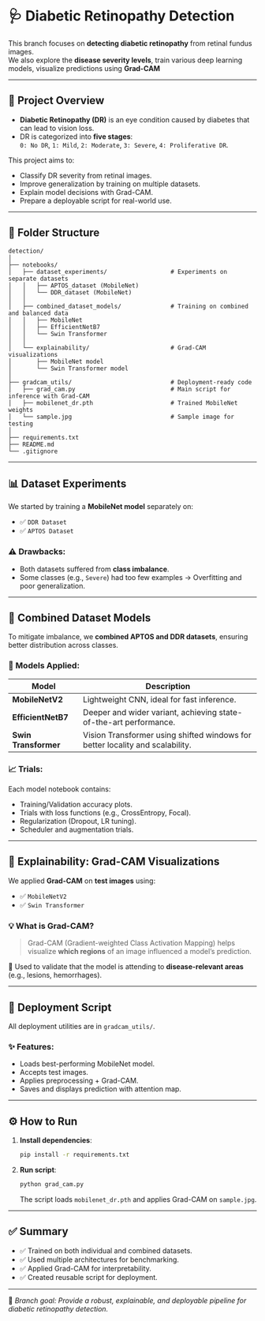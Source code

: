 # 🩺 **Diabetic Retinopathy Detection** 

This branch focuses on **detecting diabetic retinopathy** from retinal fundus images.  
We also explore the **disease severity levels**, train various deep learning models, visualize predictions using **Grad-CAM**

---

## 🧠 **Project Overview**

- **Diabetic Retinopathy (DR)** is an eye condition caused by diabetes that can lead to vision loss.
- DR is categorized into **five stages**:  
  `0: No DR`, `1: Mild`, `2: Moderate`, `3: Severe`, `4: Proliferative DR`.

This project aims to:
- Classify DR severity from retinal images.
- Improve generalization by training on multiple datasets.
- Explain model decisions with Grad-CAM.
- Prepare a deployable script for real-world use.

---
## 📁 Folder Structure

```plaintext
detection/
│
├── notebooks/
│   ├── dataset_experiments/                  # Experiments on separate datasets
│   │   ├── APTOS_dataset (MobileNet)
│   │   └── DDR_dataset (MobileNet)
│   │
│   ├── combined_dataset_models/              # Training on combined and balanced data
│   │   ├── MobileNet
│   │   ├── EfficientNetB7
│   │   └── Swin Transformer
│   │
│   └── explainability/                       # Grad-CAM visualizations
│       ├── MobileNet model
│       └── Swin Transformer model
│
├── gradcam_utils/                            # Deployment-ready code
│   ├── grad_cam.py                           # Main script for inference with Grad-CAM
│   ├── mobilenet_dr.pth                      # Trained MobileNet weights
│   └── sample.jpg                            # Sample image for testing
│
├── requirements.txt
├── README.md
└── .gitignore
```
---

## 📊 **Dataset Experiments**

We started by training a **MobileNet model** separately on:

- ✅ `DDR Dataset`
- ✅ `APTOS Dataset` 

### ⚠ Drawbacks:
- Both datasets suffered from **class imbalance**.
- Some classes (e.g., `Severe`) had too few examples → Overfitting and poor generalization.

---

## 🔗 **Combined Dataset Models**

To mitigate imbalance, we **combined APTOS and DDR datasets**, ensuring better distribution across classes.

### 🧪 Models Applied:
| Model              | Description |
|-------------------|-------------|
| **MobileNetV2**    | Lightweight CNN, ideal for fast inference. |
| **EfficientNetB7** | Deeper and wider variant, achieving state-of-the-art performance. |
| **Swin Transformer** | Vision Transformer using shifted windows for better locality and scalability. |

### 📈 Trials:
Each model notebook contains:
- Training/Validation accuracy plots.
- Trials with loss functions (e.g., CrossEntropy, Focal).
- Regularization (Dropout, LR tuning).
- Scheduler and augmentation trials.
 
---

## 🧠 **Explainability: Grad-CAM Visualizations**

We applied **Grad-CAM** on **test images** using:
- ✅ `MobileNetV2`
- ✅ `Swin Transformer`

### 💡 What is Grad-CAM?
> Grad-CAM (Gradient-weighted Class Activation Mapping) helps visualize **which regions** of an image influenced a model’s prediction.

📍 Used to validate that the model is attending to **disease-relevant areas** (e.g., lesions, hemorrhages).

---

## 🚀 **Deployment Script**

All deployment utilities are in `gradcam_utils/`.

### ✨ Features:
- Loads best-performing MobileNet model.
- Accepts test images.
- Applies preprocessing + Grad-CAM.
- Saves and displays prediction with attention map.

---

## ⚙️ **How to Run**

1. **Install dependencies**:
   ```bash
   pip install -r requirements.txt
   ```

2. **Run script**:
   ```bash
   python grad_cam.py
   ```
   The script loads `mobilenet_dr.pth` and applies Grad-CAM on `sample.jpg`.

---

## ✅ **Summary**

- ✅ Trained on both individual and combined datasets.
- ✅ Used multiple architectures for benchmarking.
- ✅ Applied Grad-CAM for interpretability.
- ✅ Created reusable script for deployment.

---

📌 *Branch goal: Provide a robust, explainable, and deployable pipeline for diabetic retinopathy detection.*

